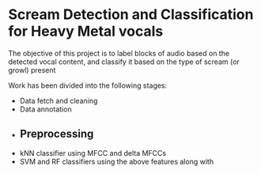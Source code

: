 # Scream Detection and Classification for Heavy Metal vocals

The objective of this project is to label blocks of audio based on the detected vocal content, and classify it based on the type of scream (or growl) present

Work has been divided into the following stages:
- Data fetch and cleaning
- Data annotation
- Preprocessing
  - 
- kNN classifier using MFCC and delta MFCCs
- SVM and RF classifiers using the above features along with 